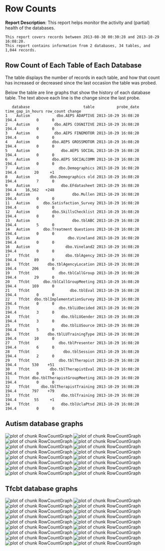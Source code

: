 <!-- Specify the report's official name, goal & description. -->
# Row Counts
**Report Description**: This report helps monitor the activity and (partial) health of the databases.



<!-- Point knitr to the underlying code file so it knows where to look for the chunks. -->



<!-- Load the packages.  Suppress the output when loading packages. --> 



<!-- Load any Global Functions declared in the R file.  Suppress the output. --> 



<!-- Declare any global functions specific to a Rmd output.  Suppress the output. --> 


<!-- Load the dataset.   -->


<!-- Tweak the dataset.   -->




```
This report covers records between 2013-08-30 00:30:28 and 2013-10-29 16:08:20.
This report contains information from 2 databases, 34 tables, and 1,044 records.
```


## Row Count of Each Table of Each Database
The table displays the number of records in each table, and how that count has increased or decreased since the last occasion the table was probed.

Below the table are line graphs that show the history of each database table.  The text above each line is the change since the last probe.


```
   database                        table          probe_date time_gap_in_hours row_count change
1    Autism            dbo.AEPS ADAPTIVE 2013-10-29 16:08:20             194.4         0      0
2    Autism           dbo.AEPS COGNITIVE 2013-10-29 16:08:20             194.4         0      0
3    Autism           dbo.AEPS FINEMOTOR 2013-10-29 16:08:20             194.4         0      0
4    Autism          dbo.AEPS GROSSMOTOR 2013-10-29 16:08:20             194.4         0      0
5    Autism              dbo.AEPS SOCIAL 2013-10-29 16:08:20             194.4         0      0
6    Autism          dbo.AEPS SOCIALCOMM 2013-10-29 16:08:20             194.4         0      0
7    Autism             dbo.Demographics 2013-10-29 16:08:20             194.4        20     +1
8    Autism         dbo.Demographics old 2013-10-29 16:08:20             194.4         7      0
9    Autism              dbo.EFdatasheet 2013-10-29 16:08:20             194.4    16,562   +248
10   Autism                   dbo.Mullen 2013-10-29 16:08:20             194.4         0      0
11   Autism      dbo.Satisfaction_Survey 2013-10-29 16:08:20             194.4         0      0
12   Autism          dbo.SkillsChecklist 2013-10-29 16:08:20             194.4         0      0
13   Autism                   dbo.tblABC 2013-10-29 16:08:20             194.4         5      0
14   Autism      dbo.Treatment Questions 2013-10-29 16:08:20             194.4         0      0
15   Autism                 dbo.Vineland 2013-10-29 16:08:20             194.4         0      0
16   Autism                dbo.Vineland2 2013-10-29 16:08:20             194.4         0      0
17    Tfcbt                dbo.tblAgency 2013-10-29 16:08:20             194.4        89      0
18    Tfcbt        dbo.tblAgencyLocation 2013-10-29 16:08:20             194.4       206      0
19    Tfcbt             dbo.tblCallGroup 2013-10-29 16:08:20             194.4        29      0
20    Tfcbt      dbo.tblCallGroupMeeting 2013-10-29 16:08:20             194.4       169      0
21    Tfcbt                  dbo.tblEval 2013-10-29 16:08:20             194.4         0      0
22    Tfcbt  dbo.tblImplementationSurvey 2013-10-29 16:08:20             194.4         0      0
23    Tfcbt             dbo.tblLUDecided 2013-10-29 16:08:20             194.4         3      0
24    Tfcbt              dbo.tblLUGender 2013-10-29 16:08:20             194.4         3      0
25    Tfcbt              dbo.tblLUSource 2013-10-29 16:08:20             194.4         5      0
26    Tfcbt        dbo.tblLUTrainingType 2013-10-29 16:08:20             194.4        10      0
27    Tfcbt             dbo.tblPresenter 2013-10-29 16:08:20             194.4         6      0
28    Tfcbt               dbo.tblSession 2013-10-29 16:08:20             194.4         2      0
29    Tfcbt             dbo.tblTherapist 2013-10-29 16:08:20             194.4       530    +51
30    Tfcbt         dbo.tblTherapistEval 2013-10-29 16:08:20             194.4         0      0
31    Tfcbt dbo.tblTherapistGroupMeeting 2013-10-29 16:08:20             194.4         0      0
32    Tfcbt     dbo.tblTherapistTraining 2013-10-29 16:08:20             194.4       797    +79
33    Tfcbt              dbo.tblTraining 2013-10-29 16:08:20             194.4        55     +1
34    Tfcbt              dbo.tblUclaPtsd 2013-10-29 16:08:20             194.4         0      0
```



## Autism  database graphs
![plot of chunk RowCountGraph](FigureRmd/RowCountGraph1.png) ![plot of chunk RowCountGraph](FigureRmd/RowCountGraph2.png) ![plot of chunk RowCountGraph](FigureRmd/RowCountGraph3.png) ![plot of chunk RowCountGraph](FigureRmd/RowCountGraph4.png) ![plot of chunk RowCountGraph](FigureRmd/RowCountGraph5.png) ![plot of chunk RowCountGraph](FigureRmd/RowCountGraph6.png) ![plot of chunk RowCountGraph](FigureRmd/RowCountGraph7.png) ![plot of chunk RowCountGraph](FigureRmd/RowCountGraph8.png) ![plot of chunk RowCountGraph](FigureRmd/RowCountGraph9.png) ![plot of chunk RowCountGraph](FigureRmd/RowCountGraph10.png) ![plot of chunk RowCountGraph](FigureRmd/RowCountGraph11.png) ![plot of chunk RowCountGraph](FigureRmd/RowCountGraph12.png) ![plot of chunk RowCountGraph](FigureRmd/RowCountGraph13.png) ![plot of chunk RowCountGraph](FigureRmd/RowCountGraph14.png) ![plot of chunk RowCountGraph](FigureRmd/RowCountGraph15.png) ![plot of chunk RowCountGraph](FigureRmd/RowCountGraph16.png) 
## Tfcbt  database graphs
![plot of chunk RowCountGraph](FigureRmd/RowCountGraph17.png) ![plot of chunk RowCountGraph](FigureRmd/RowCountGraph18.png) ![plot of chunk RowCountGraph](FigureRmd/RowCountGraph19.png) ![plot of chunk RowCountGraph](FigureRmd/RowCountGraph20.png) ![plot of chunk RowCountGraph](FigureRmd/RowCountGraph21.png) ![plot of chunk RowCountGraph](FigureRmd/RowCountGraph22.png) ![plot of chunk RowCountGraph](FigureRmd/RowCountGraph23.png) ![plot of chunk RowCountGraph](FigureRmd/RowCountGraph24.png) ![plot of chunk RowCountGraph](FigureRmd/RowCountGraph25.png) ![plot of chunk RowCountGraph](FigureRmd/RowCountGraph26.png) ![plot of chunk RowCountGraph](FigureRmd/RowCountGraph27.png) ![plot of chunk RowCountGraph](FigureRmd/RowCountGraph28.png) ![plot of chunk RowCountGraph](FigureRmd/RowCountGraph29.png) ![plot of chunk RowCountGraph](FigureRmd/RowCountGraph30.png) ![plot of chunk RowCountGraph](FigureRmd/RowCountGraph31.png) ![plot of chunk RowCountGraph](FigureRmd/RowCountGraph32.png) ![plot of chunk RowCountGraph](FigureRmd/RowCountGraph33.png) ![plot of chunk RowCountGraph](FigureRmd/RowCountGraph34.png) 

